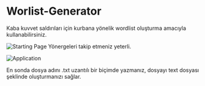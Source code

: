 # Worlist-Generator
Kaba kuvvet saldırıları için kurbana yönelik wordlist oluşturma amacıyla kullanabilirsiniz.

![Starting Page](https://user-images.githubusercontent.com/94756954/219878785-6fc12b59-fe52-4017-bae7-20f1b5593571.png)
 Yönergeleri takip etmeniz yeterli.
 
 ![Application](https://user-images.githubusercontent.com/94756954/219879160-cb3efd0f-e129-44ac-b982-bd546437fdfd.png)

 En sonda dosya adını .txt uzantılı bir biçimde yazmanız, dosyayı text dosyası şeklinde oluşturmanızı sağlar.
 
